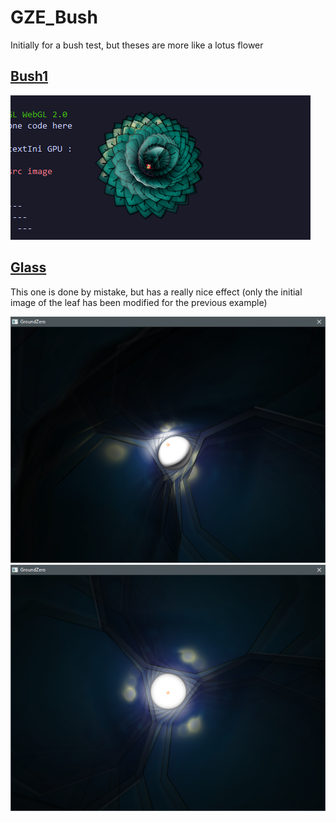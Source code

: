 # GZE_Bush
Initially for a bush test, but theses are more like a lotus flower

## [Bush1](https://cwc-gze.github.io/GZE_Bush/Test/Bush1/App.html)
[![Screen Shot](Test/Bush1.png)](https://cwc-gze.github.io/GZE_Bush/Test/Bush1/App.html)

## [Glass](https://cwc-gze.github.io/GZE_Bush/Test/Glass/App.html)

This one is done by mistake, but has a really nice effect (only the initial image of the leaf has been modified for the previous example)

[![Screen Shot](Test/Glass.png)](https://cwc-gze.github.io/GZE_Bush/Test/Glass/App.html)
[![Screen Shot](Test/Glass2.png)](https://cwc-gze.github.io/GZE_Bush/Test/Glass/App.html)
